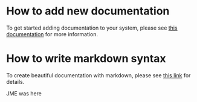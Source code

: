 # How to add new documentation

To get started adding documentation to your system, please see [this documentation](https://backstage.io/docs/features/techdocs/creating-and-publishing#manually-add-documentation-setup-to-already-existing-repository) for more information.

# How to write markdown syntax
To create beautiful documentation with markdown, please see [this link](https://www.markdownguide.org/cheat-sheet/) for details.


JME was here

